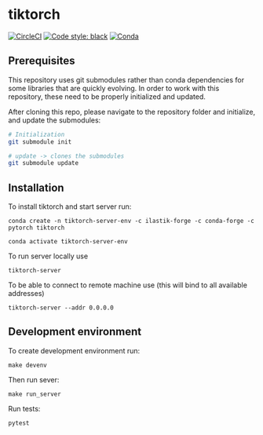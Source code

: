 # tiktorch
[![CircleCI](https://circleci.com/gh/ilastik/tiktorch.svg?style=shield)](https://circleci.com/gh/ilastik/tiktorch)
[![Code style: black](https://img.shields.io/badge/code%20style-black-000000.svg)](https://github.com/psf/black)
[![Conda](https://anaconda.org/ilastik-forge/tiktorch/badges/version.svg)](https://anaconda.org/ilastik-forge/tiktorch)

## Prerequisites

This repository uses git submodules rather than conda dependencies for some libraries that are quickly evolving.
In order to work with this repository, these need to be properly initialized and updated.

After cloning this repo, please navigate to the repository folder and initialize, and update the submodules:

```bash
# Initialization
git submodule init

# update -> clones the submodules
git submodule update

```


## Installation
To install tiktorch and start server run:
```
conda create -n tiktorch-server-env -c ilastik-forge -c conda-forge -c pytorch tiktorch

conda activate tiktorch-server-env
```
To run server locally use
```
tiktorch-server
```
To be able to connect to remote machine use (this will bind to all available addresses)
```
tiktorch-server --addr 0.0.0.0
```

## Development environment

To create development environment run:

```
make devenv
```
Then run sever:

```
make run_server
```

Run tests:
```
pytest
```
